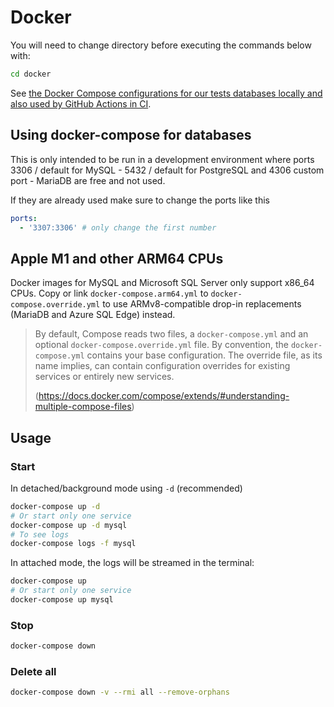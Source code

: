 # Docker

You will need to change directory before executing the commands below with:

```sh
cd docker
```

See [the Docker Compose configurations for our tests databases locally and also used by GitHub Actions in CI](./docker-compose.yml).

## Using docker-compose for databases

This is only intended to be run in a development environment where ports 3306 / default for MySQL - 5432 / default for PostgreSQL and 4306 custom port - MariaDB are free and not used.

If they are already used make sure to change the ports like this

```yaml
ports:
  - '3307:3306' # only change the first number
```

## Apple M1 and other ARM64 CPUs

Docker images for MySQL and Microsoft SQL Server only support x86_64 CPUs.
Copy or link `docker-compose.arm64.yml` to `docker-compose.override.yml` to use ARMv8-compatible drop-in replacements (MariaDB and Azure SQL Edge) instead.

> By default, Compose reads two files, a `docker-compose.yml` and an optional `docker-compose.override.yml` file. By convention, the `docker-compose.yml` contains your base configuration. The override file, as its name implies, can contain configuration overrides for existing services or entirely new services.
>
> (https://docs.docker.com/compose/extends/#understanding-multiple-compose-files)

## Usage

### Start

In detached/background mode using `-d` (recommended)

```sh
docker-compose up -d
# Or start only one service
docker-compose up -d mysql
# To see logs
docker-compose logs -f mysql
```

In attached mode, the logs will be streamed in the terminal:

```sh
docker-compose up
# Or start only one service
docker-compose up mysql
```

### Stop

```sh
docker-compose down
```

### Delete all

```sh
docker-compose down -v --rmi all --remove-orphans
```
